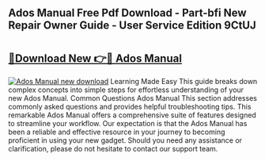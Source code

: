 ## Ados Manual Free Pdf Download - Part-bfi New Repair Owner Guide - User Service Edition 9CtUJ

# <h2><a href="http://bc42220.oget.top/?id=Ados+Manual">🔗Download New 👉🔴 Ados Manual</a></h2>

[![Ados Manual new download](https://i.imgur.com/5g1atiW.png)](http://bc42220.oget.top/?id=Ados+Manual)
Learning Made Easy This guide breaks down complex concepts into simple steps for effortless understanding of your new Ados Manual. Common Questions Ados Manual This section addresses commonly asked questions and provides helpful troubleshooting tips. This remarkable Ados Manual offers a comprehensive suite of features designed to streamline your workflow. Our expectation is that the Ados Manual has been a reliable and effective resource in your journey to becoming proficient in using your new gadget. Should you need any assistance or clarification, please do not hesitate to contact our support team.
